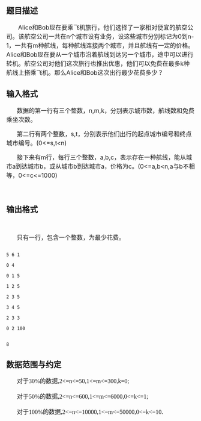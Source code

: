 ## 题目描述

<div style="layout-grid-mode: char; text-indent: 23.65pt">
 <span style="font-size: medium">Alice和Bob现在要乘飞机旅行，他们选择了一家相对便宜的航空公司。该航空公司一共在n个城市设有业务，设这些城市分别标记为0到n-1，一共有m种航线，每种航线连接两个城市，并且航线有一定的价格。Alice和Bob现在要从一个城市沿着航线到达另一个城市，途中可以进行转机。航空公司对他们这次旅行也推出优惠，他们可以免费在最多k种航线上搭乘飞机。那么Alice和Bob这次出行最少花费多少？</span>
</div>

## 输入格式

<div style="layout-grid-mode: char; text-indent: 21pt">
 <span style="font-size: medium">数据的第一行有三个整数，n,m,k，分别表示城市数，航线数和免费乘坐次数。</span>
</div>
<div style="layout-grid-mode: char; text-indent: 21pt">
 <span style="font-size: medium">第二行有两个整数，s,t，分别表示他们出行的起点城市编号和终点城市编号。(0<=s,t<n)</span>
</div>
<div style="layout-grid-mode: char; text-indent: 21pt">
 <span style="font-size: medium">接下来有m行，每行三个整数，a,b,c，表示存在一种航线，能从城市a到达城市b，或从城市b到达城市a，价格为c。(0<=a,b<n,a与b不相等，0<=c<=1000)</span>
</div>
<div style="layout-grid-mode: char; text-indent: 21pt">
 <span style="font-size: medium"> </span>
</div>

## 输出格式

<div style="layout-grid-mode: char">
  
</div>
<div style="layout-grid-mode: char; text-indent: 21pt">
 <span style="font-size: medium">只有一行，包含一个整数，为最少花费。</span>
</div>

```input1
5 6 1
0 4
0 1 5
1 2 5
2 3 5
3 4 5
2 3 3
0 2 100
```
```output1
8
```
## 数据范围与约定

<p class="MsoNormal" style="margin: 0cm 0cm 0pt 21pt; mso-para-margin-left: 2.0gd"><font size="3"><span style="font-family: 宋体; mso-ascii-font-family: 'Times New Roman'; mso-hansi-font-family: 'Times New Roman'">对于</span><span lang="EN-US"><font face="Times New Roman">30%</font></span><span style="font-family: 宋体; mso-ascii-font-family: 'Times New Roman'; mso-hansi-font-family: 'Times New Roman'">的数据</span><span lang="EN-US"><font face="Times New Roman">,2<=n<=50,1<=m<=300,k=0;</font></span></font></p>
<br>
<p class="MsoNormal" style="margin: 0cm 0cm 0pt 21pt; mso-para-margin-left: 2.0gd"><font size="3"><span style="font-family: 宋体; mso-ascii-font-family: 'Times New Roman'; mso-hansi-font-family: 'Times New Roman'">对于</span><span lang="EN-US"><font face="Times New Roman">50%</font></span><span style="font-family: 宋体; mso-ascii-font-family: 'Times New Roman'; mso-hansi-font-family: 'Times New Roman'">的数据</span><span lang="EN-US"><font face="Times New Roman">,2<=n<=600,1<=m<=6000,0<=k<=1;</font></span></font></p>
<br>
<p class="MsoNormal" style="margin: 0cm 0cm 0pt 21pt; mso-para-margin-left: 2.0gd"><font size="3"><span style="font-family: 宋体; mso-ascii-font-family: 'Times New Roman'; mso-hansi-font-family: 'Times New Roman'">对于</span><span lang="EN-US"><font face="Times New Roman">100%</font></span><span style="font-family: 宋体; mso-ascii-font-family: 'Times New Roman'; mso-hansi-font-family: 'Times New Roman'">的数据</span><span lang="EN-US"><font face="Times New Roman">,2<=n<=10000,1<=m<=50000,0<=k<=10.</font></span></font></p>
<br>
<p></p>

